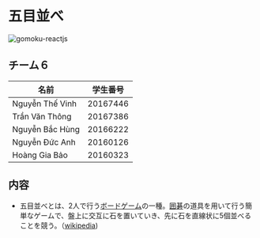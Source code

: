 # 五目並べ
![gomoku-reactjs](https://i.imgur.com/O4jzUuF.png)
## チーム６
|名前|学生番号|
|--|--|
|Nguyễn Thế Vinh|20167446|
|Trần Văn Thông |20167386|
|Nguyễn Bắc Hùng|20166222|
|Nguyễn Đức Anh |20160126|
|Hoàng Gia Bảo |20160323|
## 内容
 - 五目並べとは、2人で行う[ボードゲーム](https://ja.wikipedia.org/wiki/%E3%83%9C%E3%83%BC%E3%83%89%E3%82%B2%E3%83%BC%E3%83%A0 "ボードゲーム")の一種。[囲碁](https://ja.wikipedia.org/wiki/%E5%9B%B2%E7%A2%81 "囲碁")の道具を用いて行う簡単なゲームで、盤上に交互に石を置いていき、先に石を直線状に5個並べることを競う。（[wikipedia]([https://ja.wikipedia.org/wiki/%E4%BA%94%E7%9B%AE%E4%B8%A6%E3%81%B9](https://ja.wikipedia.org/wiki/%E4%BA%94%E7%9B%AE%E4%B8%A6%E3%81%B9)"wikipedia"))


